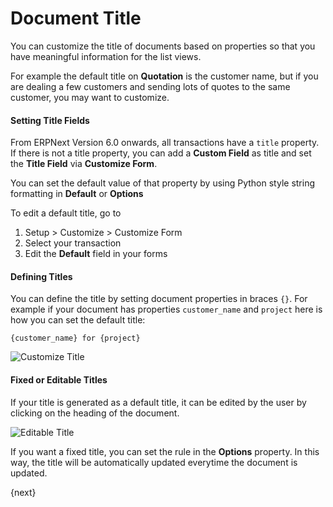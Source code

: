 <!-- add-breadcrumbs -->
# Document Title

You can customize the title of documents based on properties so that you have meaningful information for the list views.

For example the default title on **Quotation** is the customer name, but if you are dealing a few customers and sending lots of quotes to the same customer, you may want to customize.

#### Setting Title Fields

From ERPNext Version 6.0 onwards, all transactions have a `title` property. If there is not a title property, you can add a **Custom Field** as title and set the **Title Field** via **Customize Form**.

You can set the default value of that property by using Python style string formatting in **Default** or **Options**

To edit a default title, go to

1. Setup > Customize > Customize Form
2. Select your transaction
3. Edit the **Default** field in your forms

#### Defining Titles

You can define the title by setting document properties in braces `{}`. For example if your document has properties `customer_name` and `project` here is how you can set the default title:

    {customer_name} for {project}

<img class="screenshot" alt = "Customize Title"
    src="{{docs_base_url}}/assets/img/customize/customize-title.gif">

#### Fixed or Editable Titles

If your title is generated as a default title, it can be edited by the user by clicking on the heading of the document.

<img class="screenshot" alt = "Editable Title"
    src="{{docs_base_url}}/assets/img/customize/editable-title.gif">

If you want a fixed title, you can set the rule in the **Options** property. In this way, the title will be automatically updated everytime the document is updated.

{next}
